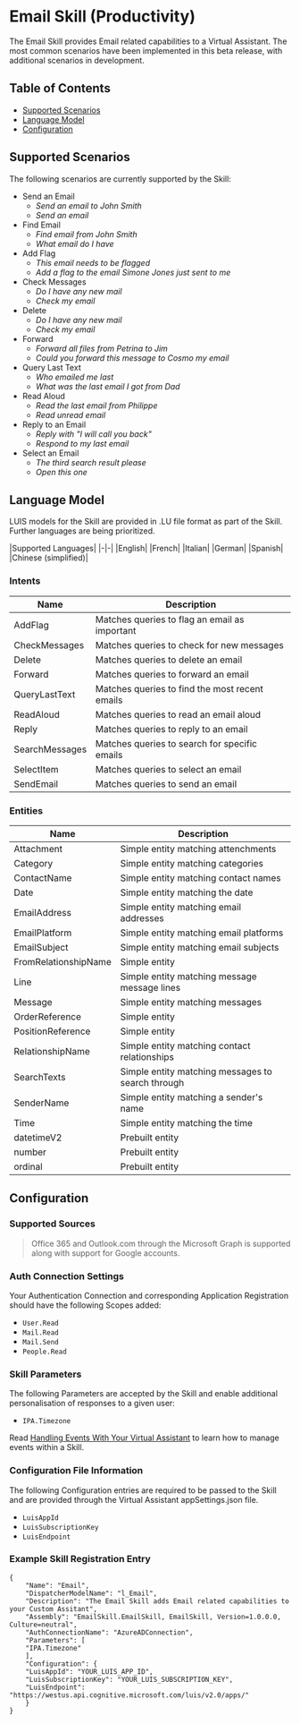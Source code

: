 # Email Skill (Productivity)
The Email Skill provides Email related capabilities to a Virtual Assistant. 
The most common scenarios have been implemented in this beta release, with additional scenarios in development.

## Table of Contents
- [Supported Scenarios](#supported-scenarios)
- [Language Model](#language-model)
- [Configuration](#configuration)

## Supported Scenarios
The following scenarios are currently supported by the Skill:

- Send an Email
    - *Send an email to John Smith*
    - *Send an email*
- Find Email
    - *Find email from John Smith*
    - *What email do I have*
 - Add Flag
   - *This email needs to be flagged*
   - *Add a flag to the email Simone Jones just sent to me*
 - Check Messages
   - *Do I have any new mail*
   - *Check my email*
 - Delete 
   - *Do I have any new mail*
   - *Check my email*
 - Forward
   - *Forward all files from Petrina to Jim*
   - *Could you forward this message to Cosmo my email*
 - Query Last Text
   - *Who emailed me last*
   - *What was the last email I got from Dad*
 - Read Aloud
   - *Read the last email from Philippe*
   - *Read unread email* 
 - Reply to an Email
   - *Reply with "I will call you back"*
   - *Respond to my last email*
 - Select an Email
   - *The third search result please*
   - *Open this one*


## Language Model
LUIS models for the Skill are provided in .LU file format as part of the Skill. Further languages are being prioritized.

|Supported Languages|
|-|-|
|English| 
|French| 
|Italian| 
|German| 
|Spanish| 
|Chinese (simplified)|

### Intents
|Name|Description|
|-|-|
|AddFlag| Matches queries to flag an email as important |
|CheckMessages| Matches queries to check for new messages |
|Delete| Matches queries to delete an email |
|Forward| Matches queries to forward an email |
|QueryLastText| Matches queries to find the most recent emails |
|ReadAloud| Matches queries to read an email aloud |
|Reply| Matches queries to reply to an email|
|SearchMessages| Matches queries to search for specific emails |
|SelectItem| Matches queries to select an email |
|SendEmail| Matches queries to send an email |

### Entities
|Name|Description|
|-|-|
|Attachment| Simple entity matching attenchments|
|Category| Simple entity matching categories|
|ContactName| Simple entity matching contact names|
|Date| Simple entity matching the date|
|EmailAddress| Simple entity matching email addresses|
|EmailPlatform| Simple entity matching email platforms|
|EmailSubject| Simple entity matching email subjects|
|FromRelationshipName| Simple entity|
|Line| Simple entity matching message message lines|
|Message| Simple entity matching messages |
|OrderReference| Simple entity |
|PositionReference| Simple entity|
|RelationshipName| Simple entity matching contact relationships|
|SearchTexts| Simple entity matching messages to search through|
|SenderName| Simple entity matching a sender's name|
|Time| Simple entity matching the time|
|datetimeV2| Prebuilt entity|
|number| Prebuilt entity|
|ordinal| Prebuilt entity|

## Configuration

### Supported Sources

> Office 365 and Outlook.com through the Microsoft Graph is supported along with support for Google accounts.

### Auth Connection Settings

Your Authentication Connection and corresponding Application Registration should have the following Scopes added:

- `User.Read`
- `Mail.Read`
- `Mail.Send`
- `People.Read`

### Skill Parameters
The following Parameters are accepted by the Skill and enable additional personalisation of responses to a given user:
- `IPA.Timezone`

Read [Handling Events With Your Virtual Assistant](../virtual-assistant/events.md) to learn how to manage events within a Skill.

### Configuration File Information
The following Configuration entries are required to be passed to the Skill and are provided through the Virtual Assistant appSettings.json file.

- `LuisAppId`
- `LuisSubscriptionKey`
- `LuisEndpoint`

### Example Skill Registration Entry
```
{
    "Name": "Email",
    "DispatcherModelName": "l_Email",
    "Description": "The Email Skill adds Email related capabilities to your Custom Assitant",
    "Assembly": "EmailSkill.EmailSkill, EmailSkill, Version=1.0.0.0, Culture=neutral",
    "AuthConnectionName": "AzureADConnection",
    "Parameters": [
    "IPA.Timezone"
    ],
    "Configuration": {
    "LuisAppId": "YOUR_LUIS_APP_ID",
    "LuisSubscriptionKey": "YOUR_LUIS_SUBSCRIPTION_KEY",
    "LuisEndpoint": "https://westus.api.cognitive.microsoft.com/luis/v2.0/apps/"
    }
}
```
